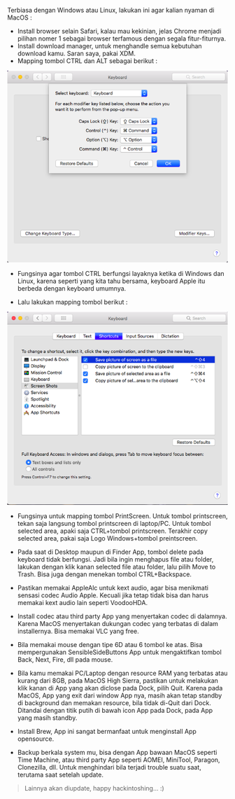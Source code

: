 Terbiasa dengan Windows atau Linux, lakukan ini agar kalian nyaman di MacOS :
* Install browser selain Safari, kalau mau kekinian, jelas Chrome menjadi pilihan nomer 1 sebagai browser terfamous dengan segala fitur-fiturnya.
* Install download manager, untuk menghandle semua kebutuhan download kamu. Saran saya, pakai XDM.
* Mapping tombol CTRL dan ALT sebagai berikut : 

![](https://raw.githubusercontent.com/ipang-dwi/efi-high-sierra/master/ss/key0.png)
  
* Fungsinya agar tombol CTRL berfungsi layaknya ketika di Windows dan Linux, karena seperti yang kita tahu bersama, keyboard Apple itu berbeda dengan keyboard umumnya.

* Lalu lakukan mapping tombol berikut :  

![](https://raw.githubusercontent.com/ipang-dwi/efi-high-sierra/master/ss/key2.png)

* Fungsinya untuk mapping tombol PrintScreen. Untuk tombol printscreen, tekan saja langsung tombol printscreen di laptop/PC. Untuk tombol selected area, apaki saja CTRL+tombol printscreen. Terakhir copy selected area, pakai saja Logo Windows+tombol preintscreen.

* Pada saat di Desktop maupun di Finder App, tombol delete pada keyboard tidak berfungsi. Jadi bila ingin menghapus file atau folder, lakukan dengan klik kanan selected file atau folder, lalu pilih Move to Trash. Bisa juga dengan menekan tombol CTRL+Backspace.
* Pastikan memakai AppleAlc untuk kext audio, agar bisa menikmati sensasi codec Audio Apple. Kecuali jika tetap tidak bisa dan harus memakai kext audio lain seperti VoodooHDA.
* Install codec atau third party App yang menyertakan codec di dalamnya. Karena MacOS menyertakan dukungan codec yang terbatas di dalam installernya. Bisa memakai VLC yang free.
* Bila memakai mouse dengan tipe 6D atau 6 tombol ke atas. Bisa mempergunakan SensibleSideButtons App untuk mengaktifkan tombol Back, Next, Fire, dll pada mouse.
* Bila kamu memakai PC/Laptop dengan resource RAM yang terbatas atau kurang dari 8GB, pada MacOS High Sierra, pastikan untuk melakukan klik kanan di App yang akan diclose pada Dock, pilih Quit. Karena pada MacOS, App yang exit dari window App nya, masih akan tetap standby di background dan memakan resource, bila tidak di-Quit dari Dock. Ditandai dengan titik putih di bawah icon App pada Dock, pada App yang masih standby.
* Install Brew, App ini sangat bermanfaat untuk menginstall App opensource.
* Backup berkala system mu, bisa dengan App bawaan MacOS seperti Time Machine, atau third party App seperti AOMEI, MiniTool, Paragon, Clonezilla, dll. Untuk menghindari bila terjadi trouble suatu saat, terutama saat setelah update.

> Lainnya akan diupdate, happy hackintoshing... :) 